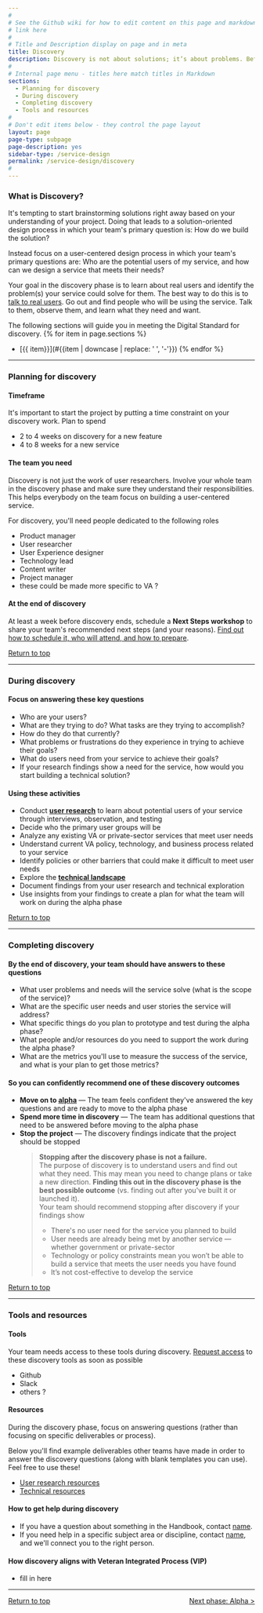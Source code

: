 ```yaml
---
#
# See the Github wiki for how to edit content on this page and markdown styles you can use:
# link here
#
# Title and Description display on page and in meta
title: Discovery
description: Discovery is not about solutions; it’s about problems. Before you start desiging or building a service, you need to find out who the potential users are and what problems your service could solve for them.
#
# Internal page menu - titles here match titles in Markdown
sections:
  - Planning for discovery
  - During discovery
  - Completing discovery
  - Tools and resources
#
# Don't edit items below - they control the page layout
layout: page
page-type: subpage
page-description: yes
sidebar-type: /service-design
permalink: /service-design/discovery
#
---
```


### What is Discovery?

It's tempting to start brainstorming solutions right away based on your understanding of your project. Doing that leads to a solution-oriented design process in which your team's primary question is: How do we build the solution?

Instead focus on a user-centered design process in which your team's primary questions are: Who are the potential users of my service, and how can we design a service that meets their needs?

Your goal in the discovery phase is to learn about real users and identify the problem(s) your service could solve for them. The best way to do this is to [talk to real users](resources/research). Go out and find people who will be using the service. Talk to them, observe them, and learn what they need and want.

The following sections will guide you in meeting the Digital Standard for discovery.
{% for item in page.sections %}
* [{{ item}}](#{{item | downcase | replace: ' ', '-'}})
{% endfor %}

<hr>

### Planning for discovery

#### Timeframe

It's important to start the project by putting a time constraint on your discovery work. Plan to spend
  * 2 to 4 weeks on discovery for a new feature
  * 4 to 8 weeks for a new service

#### The team you need

Discovery is not just the work of user researchers. Involve your whole team in the discovery phase and make sure they understand their responsibilities. This helps everybody on the team focus on building a user-centered service.

For discovery, you'll need people dedicated to the following roles

* Product manager
* User researcher
* User Experience designer
* Technology lead  
* Content writer
* Project manager
* <span class="todo">these could be made more specific to VA ?</span>

#### At the end of discovery

At least a week before discovery ends, schedule a **Next Steps workshop** to share your team's recommended next steps (and your reasons). [Find out how to schedule it, who will attend, and how to prepare]().

<a href="#">Return to top</a>

<hr>

### During discovery

#### Focus on answering these key questions

* Who are your users?
* What are they trying to do? What tasks are they trying to accomplish?
* How do they do that currently?
* What problems or frustrations do they experience in trying to achieve their goals?
* What do users need from your service to achieve their goals?
* If your research findings show a need for the service, how would you start building a technical solution?

#### Using these activities

* Conduct **[user research](resources/research)** to learn about potential users of your service through interviews, observation, and testing
* Decide who the primary user groups will be
* Analyze any existing VA or private-sector services that meet user needs
* Understand current VA policy, technology, and business process related to your service
* Identify policies or other barriers that could make it difficult to meet user needs
* Explore the **[technical landscape](resources/technical-research)**
* Document findings from your user research and technical exploration
* Use insights from your findings to create a plan for what the team will work on during the alpha phase

<a href="#">Return to top</a>

<hr>

### Completing discovery

#### By the end of discovery, your team should have answers to these questions

* What user problems and needs will the service solve (what is the scope of the service)?
* What are the specific user needs and user stories the service will address?
* What specific things do you plan to prototype and test during the alpha phase?
* What people and/or resources do you need to support the work during the alpha phase?
* What are the metrics you'll use to measure the success of the service, and what is your plan to get those metrics?

#### So you can confidently recommend one of these discovery outcomes

* **Move on to [alpha](alpha)** &mdash; The team feels confident they've answered the key questions and are ready to move to the alpha phase
* **Spend more time in discovery** &mdash; The team has additional questions that need to be answered before moving to the alpha phase
* **Stop the project** &mdash; The discovery findings indicate that the project should be stopped
  > **Stopping after the discovery phase is not a failure.**
  <br/>The purpose of discovery is to understand users and find out what they need. This may mean you need to change plans or take a new direction. **Finding this out in the discovery phase is the best possible outcome** (vs. finding out after you've built it or launched it).
  <br/>Your team should recommend stopping after discovery if your findings show
    > * There's no user need for the service you planned to build
    > * User needs are already being met by another service &mdash; whether government or private-sector
    > * Technology or policy constraints mean you won’t be able to build a service that meets the user needs you have found
    > * It’s not cost-effective to develop the service

<a href="#">Return to top</a>

<hr>

### Tools and resources

#### Tools
Your team needs access to these tools during discovery. [Request access](emailhere) to these discovery tools as soon as possible
* Github
* Slack
* <span class="todo">others ?</span>


#### Resources

During the discovery phase, focus on answering questions (rather than focusing on specific deliverables or process).

Below you'll find example deliverables other teams have made in order to answer the discovery questions (along with blank templates you can use). Feel free to use these!

* [User research resources]()
* [Technical resources]()


#### How to get help during discovery

* If you have a question about something in the Handbook, contact [name](emailhere).
* If you need help in a specific subject area or discipline, contact [name](emailhere), and we'll connect you to the right person.


#### How discovery aligns with Veteran Integrated Process (VIP)

* fill in here

<hr>

<div style="float:left;"><a href="#">Return to top</a></div>
<div style="float:right;"><a href="alpha">Next phase: Alpha ></a></div>
